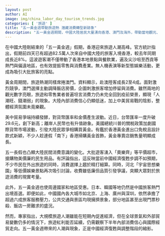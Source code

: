 ```yaml
---
layout: post
author: AI
image: img/china_labor_day_tourism_trends.jpg
categories: [ '旅遊' ]
title: "五一黃金週帶動旅遊熱 潛藏消費轉型新跡象"
description: "五一黃金週期間，中國大陸居民大量湧向香港、澳門及海外，帶動當地觀光、餐飲與零售業，香港旅客人次年增近8%。澳門藉降價搶客，兩地卻普遍面臨「人潮旺、錢潮弱」現象，反映內部消費力仍未回復至疫前水準。貿易戰下金價、匯率波動，大批旅客赴港搶購黃金。國內旅遊呈現消費精打細算、平價娛樂受青睞趨勢。國際及中國各大城市景區爆滿，專家強調長期消費與經濟復甦動能仍有待觀察，顯示五一假期是中國經濟轉型的縮影。"
---
```

在中國大陸剛結束的「五一黃金週」假期，香港迎來旅遊人潮高峰。官方統計指出，假期前四天已有超過82.5萬人次來自中國大陸的旅客入境香港，較去年同期成長近8%。這波遊客潮不僅帶動了香港本地景點與餐飲業，遍及尖沙咀至西貢等熱門與偏遠地區，也有效提振零售與消費產業。無人機表演等新型態娛樂活動，更成為吸引大批旅客的亮點。

黃金周期間，旅遊熱潮同樣席捲澳門。資料顯示，赴澳陸客成長2至4成。面對激烈競爭，澳門選擇主動調降飯店房價，企圖刺激旅客增加停留與消費。雖然兩地的觀光數字亮眼，旅遊和零售業者普遍坦言消費力仍未完全回到疫前榮景，顯現「人潮旺、錢潮弱」的現象。大陸內部消費信心仍顯低迷，加上中美貿易戰的陰影，整體經濟氛圍未竟樂觀。

美中貿易爭端持續發酵，對貨幣匯率和金價產生波動。近日，台幣匯率一度升破29.6元，創下新高；離岸人民幣也有升值跡象。美國總統川普的關稅政策加劇國際貨幣市場波動，引發大陸民眾爭相購買黃金。有鑑於香港黃金進出口免稅且設計款式新穎，不少人趁連假「南下」香港掃購黃金首飾，黃金專賣店銷售量明顯成長。

五一長假也凸顯大陸民間消費意識的變化。大批遊客湧入「奧樂齊」等平價超市，搶購物美價廉的民生用品。有評論指出，這反映當前中國經濟復甦步調不如預期，不少市民在外出旅遊的同時，消費選擇上趨於精打細算。同時，河北「宇宙思想樂園」等低價娛樂景點再次吸引討論，收費雖低廉但品質引發爭議，突顯大眾對於旅遊消費的現實考量。

此外，五一黃金週也使周邊國家和地區受惠。日本、韓國等地仍然是中國旅客熱門出境首選。即便如此，中國國內各大城市如北京、上海、廣州與深圳，依然承擔了超過六成旅客服務壓力，公共交通與景區均現擁擠景象，部分地區甚至出現門票秒殺、飯店一房難求的盛況。

然而，專家指出，大規模旅遊人潮雖能在短期內促進經濟，但在全球景氣和外部貿易變數仍多的情況下，旅遊紅利能否延續，仍需觀察下半年內部消費信心與國際經貿走向。五一黃金週帶來的人潮與現象，正是中國經濟復甦與調整階段的縮影。